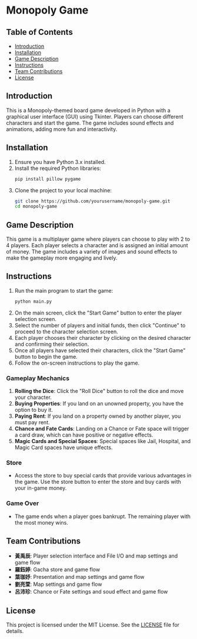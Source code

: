 # Monopoly Game

## Table of Contents
- [Introduction](#introduction)
- [Installation](#installation)
- [Game Description](#game-description)
- [Instructions](#instructions)
- [Team Contributions](#team-contributions)
- [License](#license)

## Introduction
This is a Monopoly-themed board game developed in Python with a graphical user interface (GUI) using Tkinter. Players can choose different characters and start the game. The game includes sound effects and animations, adding more fun and interactivity.

## Installation
1. Ensure you have Python 3.x installed.
2. Install the required Python libraries:
    ```bash
    pip install pillow pygame
    ```
3. Clone the project to your local machine:
    ```bash
    git clone https://github.com/yourusername/monopoly-game.git
    cd monopoly-game
    ```

## Game Description
This game is a multiplayer game where players can choose to play with 2 to 4 players. Each player selects a character and is assigned an initial amount of money. The game includes a variety of images and sound effects to make the gameplay more engaging and lively.

## Instructions
1. Run the main program to start the game:
    ```bash
    python main.py
    ```
2. On the main screen, click the "Start Game" button to enter the player selection screen.
3. Select the number of players and initial funds, then click "Continue" to proceed to the character selection screen.
4. Each player chooses their character by clicking on the desired character and confirming their selection.
5. Once all players have selected their characters, click the "Start Game" button to begin the game.
6. Follow the on-screen instructions to play the game.

### Gameplay Mechanics
1. **Rolling the Dice**: Click the "Roll Dice" button to roll the dice and move your character.
2. **Buying Properties**: If you land on an unowned property, you have the option to buy it.
3. **Paying Rent**: If you land on a property owned by another player, you must pay rent.
4. **Chance and Fate Cards**: Landing on a Chance or Fate space will trigger a card draw, which can have positive or negative effects.
5. **Magic Cards and Special Spaces**: Special spaces like Jail, Hospital, and Magic Card spaces have unique effects.

### Store
- Access the store to buy special cards that provide various advantages in the game. Use the store button to enter the store and buy cards with your in-game money.

### Game Over
- The game ends when a player goes bankrupt. The remaining player with the most money wins.

## Team Contributions
- **黃禹辰**: Player selection interface and File I/O and map settings and game flow
- **羅鈺婷**: Gacha store and game flow 
- **葉珈妤**: Presentation and map settings and game flow
- **劉亮萱**: Map settings and game flow
- **呂沛珍**: Chance or Fate settings and soud effect and game flow

## License
This project is licensed under the MIT License. See the [LICENSE](LICENSE) file for details.
